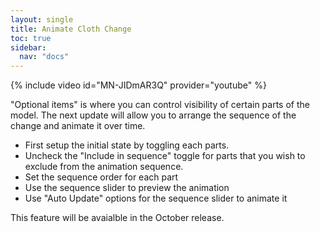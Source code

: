 ```yaml
---
layout: single
title: Animate Cloth Change
toc: true
sidebar:
  nav: "docs"
---
```


{% include video id="MN-JIDmAR3Q" provider="youtube" %}

"Optional items" is where you can control visibility of certain parts of the model. The next update will allow you to arrange the sequence of the change and animate it over time. 

* First setup the initial state by toggling each parts.
* Uncheck the "Include in sequence" toggle for parts that you wish to exclude from the animation sequence.
* Set the sequence order for each part
* Use the sequence slider to preview the animation
* Use "Auto Update" options for the sequence slider to animate it

This feature will be avaialble in the October release.